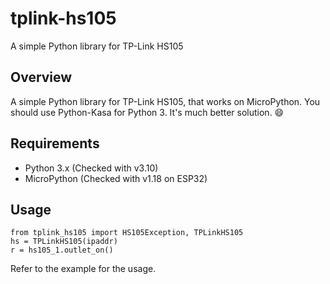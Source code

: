 # tplink-hs105
A simple Python library for TP-Link HS105

## Overview
A simple Python library for TP-Link HS105, that works on MicroPython.
You should use Python-Kasa for Python 3. It's much better solution. 😄

## Requirements
- Python 3.x (Checked with v3.10)
- MicroPython (Checked with v1.18 on ESP32)

## Usage
    from tplink_hs105 import HS105Exception, TPLinkHS105
    hs = TPLinkHS105(ipaddr)
    r = hs105_1.outlet_on()
Refer to the example for the usage.
